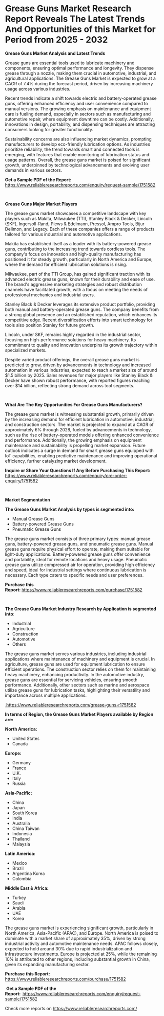 <p><h1>Grease Guns Market Research Report Reveals The Latest Trends And Opportunities of this Market for Period from 2025 - 2032</h1></p><p><strong>Grease Guns Market Analysis and Latest Trends</strong></p>
<p><p>Grease guns are essential tools used to lubricate machinery and components, ensuring optimal performance and longevity. They dispense grease through a nozzle, making them crucial in automotive, industrial, and agricultural applications. The Grease Guns Market is expected to grow at a CAGR of 7.4% during the forecast period, driven by increasing machinery usage across various industries.</p><p>Recent trends indicate a shift towards electric and battery-operated grease guns, offering enhanced efficiency and user convenience compared to manual versions. The growing emphasis on maintenance and equipment care is fueling demand, especially in sectors such as manufacturing and automotive repair, where equipment downtime can be costly. Additionally, innovations in design, portability, and dispensing techniques are attracting consumers looking for greater functionality. </p><p>Sustainability concerns are also influencing market dynamics, prompting manufacturers to develop eco-friendly lubrication options. As industries prioritize reliability, the trend towards smart and connected tools is emerging, with features that enable monitoring of lubrication status and usage patterns. Overall, the grease guns market is poised for significant growth, underpinned by technological advancements and evolving user demands in various sectors.</p></p>
<p><strong>Get a Sample PDF of the Report:&nbsp;</strong> <a href="https://www.reliableresearchreports.com/enquiry/request-sample/1751582?utm_campaign=2245&utm_medium=2&utm_source=Github&utm_content=ia&utm_term=10042025&utm_id=grease-guns">https://www.reliableresearchreports.com/enquiry/request-sample/1751582</a></p>
<p>&nbsp;</p>
<p><strong>Grease Guns Major Market Players</strong></p>
<p><p>The grease guns market showcases a competitive landscape with key players such as Makita, Milwaukee (TTI), Stanley Black & Decker, Lincoln (SKF), Ingersoll-Rand, Plews & Edelmann, Pressol, Ampro Tools, Bijur Delimon, and Legacy. Each of these companies offers a range of products tailored for various industrial and automotive applications.</p><p>Makita has established itself as a leader with its battery-powered grease guns, contributing to the increasing trend towards cordless tools. The company's focus on innovation and high-quality manufacturing has positioned it for steady growth, particularly in North America and Europe, where the demand for efficient lubrication solutions is rising.</p><p>Milwaukee, part of the TTI Group, has gained significant traction with its advanced electric grease guns, known for their durability and ease of use. The brand's aggressive marketing strategies and robust distribution channels have facilitated growth, with a focus on meeting the needs of professional mechanics and industrial users.</p><p>Stanley Black & Decker leverages its extensive product portfolio, providing both manual and battery-operated grease guns. The company benefits from a strong global presence and an established reputation, which enhances its competitive edge. Recent diversification efforts into smart technology for tools also position Stanley for future growth.</p><p>Lincoln, under SKF, remains highly regarded in the industrial sector, focusing on high-performance solutions for heavy machinery. Its commitment to quality and innovation underpins its growth trajectory within specialized markets.</p><p>Despite varied product offerings, the overall grease guns market is predicted to grow, driven by advancements in technology and increased automation in various industries, expected to reach a market size of around $1.5 billion by 2025. Sales revenues for major players like Stanley Black & Decker have shown robust performance, with reported figures reaching over $14 billion, reflecting strong demand across tool segments.</p></p>
<p>&nbsp;</p>
<p><strong>What Are The Key Opportunities For Grease Guns Manufacturers?</strong></p>
<p><p>The grease guns market is witnessing substantial growth, primarily driven by the increasing demand for efficient lubrication in automotive, industrial, and construction sectors. The market is projected to expand at a CAGR of approximately 6% through 2028, fueled by advancements in technology, such as the rise of battery-operated models offering enhanced convenience and performance. Additionally, the growing emphasis on equipment maintenance and sustainability is propelling market expansion. Future outlook indicates a surge in demand for smart grease guns equipped with IoT capabilities, enabling predictive maintenance and improving operational efficiency, further catalyzing market development.</p></p>
<p><strong>Inquire or Share Your Questions If Any Before Purchasing This Report:</strong> <a href="https://www.reliableresearchreports.com/enquiry/pre-order-enquiry/1751582?utm_campaign=2245&utm_medium=2&utm_source=Github&utm_content=ia&utm_term=10042025&utm_id=grease-guns">https://www.reliableresearchreports.com/enquiry/pre-order-enquiry/1751582</a></p>
<p>&nbsp;</p>
<p><strong>Market Segmentation</strong></p>
<p><strong>The Grease Guns Market Analysis by types is segmented into:</strong></p>
<p><ul><li>Manual Grease Guns</li><li>Battery-powered Grease Guns</li><li>Pneumatic Grease Guns</li></ul></p>
<p><p>The grease guns market consists of three primary types: manual grease guns, battery-powered grease guns, and pneumatic grease guns. Manual grease guns require physical effort to operate, making them suitable for light-duty applications. Battery-powered grease guns offer convenience and portability, ideal for remote locations and heavy usage. Pneumatic grease guns utilize compressed air for operation, providing high efficiency and speed, ideal for industrial settings where continuous lubrication is necessary. Each type caters to specific needs and user preferences.</p></p>
<p><strong>Purchase this Report:&nbsp;</strong><a href="https://www.reliableresearchreports.com/purchase/1751582?utm_campaign=2245&utm_medium=2&utm_source=Github&utm_content=ia&utm_term=10042025&utm_id=grease-guns">https://www.reliableresearchreports.com/purchase/1751582</a></p>
<p>&nbsp;</p>
<p><strong>The Grease Guns Market Industry Research by Application is segmented into:</strong></p>
<p><ul><li>Industrial</li><li>Agriculture</li><li>Construction</li><li>Automotive</li><li>Others</li></ul></p>
<p><p>The grease guns market serves various industries, including industrial applications where maintenance of machinery and equipment is crucial. In agriculture, grease guns are used for equipment lubrication to ensure efficient operations. The construction sector relies on them for maintaining heavy machinery, enhancing productivity. In the automotive industry, grease guns are essential for servicing vehicles, ensuring smooth performance. Additionally, other sectors such as marine and aerospace utilize grease guns for lubrication tasks, highlighting their versatility and importance across multiple applications.</p></p>
<p><a href="https://www.reliableresearchreports.com/grease-guns-r1751582?utm_campaign=2245&utm_medium=2&utm_source=Github&utm_content=ia&utm_term=10042025&utm_id=grease-guns">&nbsp;https://www.reliableresearchreports.com/grease-guns-r1751582</a></p>
<p><strong>In terms of Region, the Grease Guns Market Players available by Region are:</strong></p>
<p>
    <p> <strong> North America: </strong>
        <ul>
            <li>United States</li>
            <li>Canada</li>
        </ul>
        </p> 
    <p> <strong> Europe: </strong>
        <ul>
            <li>Germany</li>
            <li>France</li>
            <li>U.K.</li>
            <li>Italy</li>
            <li>Russia</li>
        </ul>
        </p> 
    <p> <strong> Asia-Pacific: </strong>
        <ul>
            <li>China</li>
            <li>Japan</li>
            <li>South Korea</li>
            <li>India</li>
            <li>Australia</li>
            <li>China Taiwan</li>
            <li>Indonesia</li>
            <li>Thailand</li>
            <li>Malaysia</li>
        </ul>
        </p> 
    <p> <strong> Latin America: </strong>
        <ul>
            <li>Mexico</li>
            <li>Brazil</li>
            <li>Argentina Korea</li>
            <li>Colombia</li>
        </ul>
        </p> 
    <p> <strong> Middle East & Africa: </strong>
        <ul>
            <li>Turkey</li>
            <li>Saudi</li>
            <li>Arabia</li>
            <li>UAE</li>
            <li>Korea</li>
        </ul>
    </p>
    </p>
<p><p>The grease guns market is experiencing significant growth, particularly in North America, Asia-Pacific (APAC), and Europe. North America is poised to dominate with a market share of approximately 35%, driven by strong industrial activity and automotive maintenance needs. APAC follows closely, expected to hold around 30% due to rapid industrialization and infrastructure investments. Europe is projected at 25%, while the remaining 10% is attributed to other regions, including substantial growth in China, given its expanding manufacturing sector.</p></p>
<p><strong>Purchase this Report: </strong><a href="https://www.reliableresearchreports.com/purchase/1751582?utm_campaign=2245&utm_medium=2&utm_source=Github&utm_content=ia&utm_term=10042025&utm_id=grease-guns">https://www.reliableresearchreports.com/purchase/1751582</a></p>
<p>&nbsp;<strong>Get a Sample PDF of the Report:&nbsp;&nbsp;</strong><a href="https://www.reliableresearchreports.com/enquiry/request-sample/1751582?utm_campaign=2245&utm_medium=2&utm_source=Github&utm_content=ia&utm_term=10042025&utm_id=grease-guns">https://www.reliableresearchreports.com/enquiry/request-sample/1751582</a></p>
<p><strong></strong></p>
<p>Check more reports on <a href="https://www.reliableresearchreports.com/?utm_campaign=2245&utm_medium=2&utm_source=Github&utm_content=ia&utm_term=10042025&utm_id=grease-guns">https://www.reliableresearchreports.com/</a></p>
